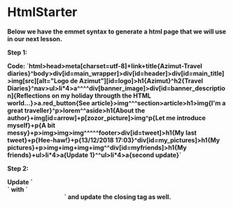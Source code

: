 # HtmlStarter
<strong>Below we have the emmet syntax to generate a html page that we will use in our next lesson.</strong>

<p><b>Step 1: <b></p>
  Code: 
`html>head>meta[charset=utf-8]+link+title{Azimut-Travel diaries}^body>div[id=main_wrapper]>div[id=header]>div[id=main_title]>img[src][alt="Logo de Azimut"][id=logo]>h1{Azimut}^h2{Travel Diaries}^nav>ul>li*4>a^^^^div[banner_image]>div[id=banner_description]{Reflections on my holiday througth the HTML world...}>a.red_button{See article}>img^^^section>article>h1>img{I'm a great traveller}^p>lorem^^aside>h1{About the author}+img[id=arrow]+p[zozor_picture]>img^p{Let me introduce myself}+p{A bit messy}+p>img>img>img^^^^^footer>div[id=tweet]>h1{My last tweet}+p{Hee-haw!}+p{13/12/2018 17:03}^div[id=my_pictures]>h1{My pictures}+p>img+img+img+img^^div[id=myfriends]>h1{My friends}+ul>li*4>a{Update 1}^^ul>li*4>a{second update}`
  
  <p> <b>Step 2: <b></p>
    Update `<div id="header">` with `<header>` and update the closing tag as well.
    
